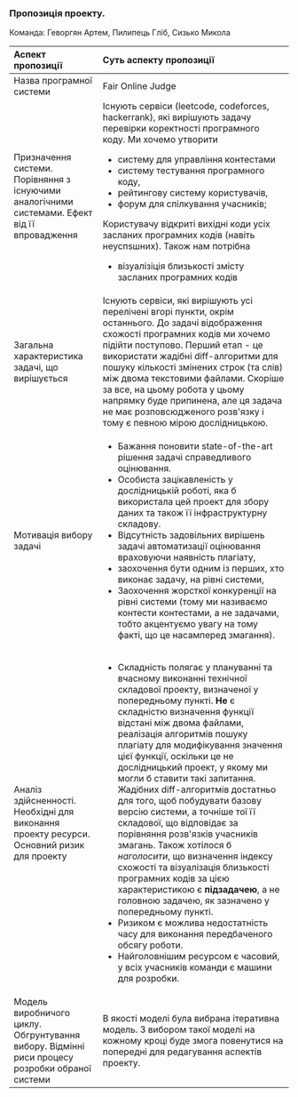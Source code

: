 ### Пропозиція проекту.
Команда: Геворгян Артем, Пилипець Гліб, Сизько Микола

Аспект пропозиції | Суть аспекту пропозиції
:---              | :---
Назва програмної системи | Fair Online Judge
Призначення системи. Порівняння з існуючими аналогічними системами. Ефект від її впровадження | Існують сервіси (leetcode, codeforces, hackerrank), які вирішують задачу перевірки коректності програмного коду. Ми хочемо утворити <ul><li>систему для управління контестами</li><li>систему тестування програмного коду, </li><li>рейтингову систему користувачів, </li><li>форум для спілкування учасників;</li></ul>Користувачу відкриті вихідні коди усіх засланих програмних кодів (навіть неуспsшних). Також нам потрібна <ul><li>візуалізіція близькості змісту засланих програмних кодів</li></ul>
Загальна характеристика задачі, що вирішується | Існують сервіси, які вирішують усі перелічені вгорі пункти, окрім останнього. До задачі відображення схожості програмних кодів ми хочемо підійти поступово. Перший етап - це використати жадібні diff-алгоритми для пошуку кількості змінених строк (та слів) між двома текстовими файлами. Скоріше за все, на цьому робота у цьому напрямку буде припинена, але ця задача не має розповсюдженого розв'язку і тому є певною мірою дослідницькою.
Мотивація вибору задачі | <ul><li>Бажання поновити state-of-the-art рішення задачі справедливого оцінювання.</li> <li>Особиста зацікавленість у дослідницькій роботі, яка б використала цей проект для збору даних та також її інфраструктурну складову.</li> <li>Відсутність задовільних вирішень задачі автоматизації оцінювання враховуючи наявність плагіату,</li> <li>заохочення бути одним із перших, хто виконає задачу, на рівні системи,</li> <li>Заохочення жорсткої конкуренції на рівні системи (тому ми називаємо контести контестами, а не задачами, тобто акцентуємо увагу на тому факті, що це насамперед змагання).</li></ul>
Аналіз здійсненності. Необхідні для виконання проекту ресурси. Основний ризик для проекту | <ul><li>Складність полягає у плануванні та вчасному виконанні технічної складової проекту, визначеної у попередньому пункті.  **Не** є складністю визначення функції відстані між двома файлами, реалізація алгоритмів пошуку плагіату для модифікування значення цієї функції, оскільки це не дослідницький проект, у якому ми могли б ставити такі запитання. Жадібних diff-алгоритмів достатньо для того, щоб побудувати базову версію системи, а точніше тої її складової, що відповідає за порівняння розв'язків учасників змагань. Також хотілося б *наголосити*, що визначення індексу схожості та візуалізація близькості програмних кодів за цією характеристикою є **підзадачею**, а не головною задачею, як зазначено у попередньому пункті.</li><li>Ризиком є можлива недостатність часу для виконання передбаченого обсягу роботи.</li><li>Найголовнішим ресурсом є часовий, у всіх учасників команди є машини для розробки.</li>
Модель виробничого циклу. Обгрунтування вибору. Відмінні риси процесу розробки обраної системи | В якості моделі була вибрана ітеративна модель. З вибором такої моделі на кожному кроці буде змога повенутися на попередні для редагування аспектів проекту.
